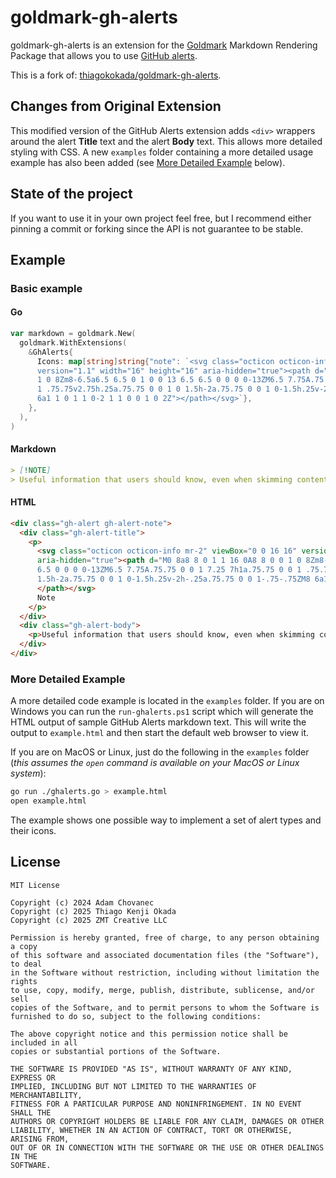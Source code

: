 # goldmark-gh-alerts

goldmark-gh-alerts is an extension for the [Goldmark](http://github.com/yuin/goldmark) Markdown
Rendering Package that allows you to use [GitHub
alerts](https://docs.github.com/en/get-started/writing-on-github/getting-started-with-writing-and-formatting-on-github/basic-writing-and-formatting-syntax#alerts).

This is a fork of:
[thiagokokada/goldmark-gh-alerts](https://github.com/thiagokokada/goldmark-gh-alerts).

## Changes from Original Extension

This modified version of the GitHub Alerts extension adds `<div>` wrappers around the alert
**Title** text and the alert **Body** text. This allows more detailed styling with CSS. A new
`examples` folder containing a more detailed usage example has also been added (see [More Detailed
Example](#more-detailed-example) below).

## State of the project

If you want to use it in your own project feel free, but I recommend either pinning a commit or
forking since the API is not guarantee to be stable.

## Example

### Basic example

#### **Go**

```go
var markdown = goldmark.New(
  goldmark.WithExtensions(
    &GhAlerts{
      Icons: map[string]string{"note": `<svg class="octicon octicon-info mr-2" viewBox="0 0 16 16"
      version="1.1" width="16" height="16" aria-hidden="true"><path d="M0 8a8 8 0 1 1 16 0A8 8 0 0
      1 0 8Zm8-6.5a6.5 6.5 0 1 0 0 13 6.5 6.5 0 0 0 0-13ZM6.5 7.75A.75.75 0 0 1 7.25 7h1a.75.75 0 0
      1 .75.75v2.75h.25a.75.75 0 0 1 0 1.5h-2a.75.75 0 0 1 0-1.5h.25v-2h-.25a.75.75 0 0 1-.75-.75ZM8
      6a1 1 0 1 1 0-2 1 1 0 0 1 0 2Z"></path></svg>`},
    },
  ),
)
```

#### **Markdown**

```markdown
> [!NOTE]
> Useful information that users should know, even when skimming content.
```

#### **HTML**

```html
<div class="gh-alert gh-alert-note">
  <div class="gh-alert-title">
    <p>
      <svg class="octicon octicon-info mr-2" viewBox="0 0 16 16" version="1.1" width="16" height="16"
      aria-hidden="true"><path d="M0 8a8 8 0 1 1 16 0A8 8 0 0 1 0 8Zm8-6.5a6.5 6.5 0 1 0 0 13 6.5
      6.5 0 0 0 0-13ZM6.5 7.75A.75.75 0 0 1 7.25 7h1a.75.75 0 0 1 .75.75v2.75h.25a.75.75 0 0 1 0
      1.5h-2a.75.75 0 0 1 0-1.5h.25v-2h-.25a.75.75 0 0 1-.75-.75ZM8 6a1 1 0 1 1 0-2 1 1 0 0 1 0 2Z">
      </path></svg>
      Note
    </p>
  </div>
  <div class="gh-alert-body">
    <p>Useful information that users should know, even when skimming content.</p>
  </div>
</div>
```

### More Detailed Example

A more detailed code example is located in the `examples` folder. If you are on Windows you can run
the `run-ghalerts.ps1` script which will generate the HTML output of sample GitHub Alerts markdown
text. This will write the output to `example.html` and then start the default web browser to view
it.

If you are on MacOS or Linux, just do the following in the `examples` folder (*this assumes the
`open` command is available on your MacOS or Linux system*):

```sh
go run ./ghalerts.go > example.html
open example.html
```

The example shows one possible way to implement a set of alert types and their icons.

## License

```text
MIT License

Copyright (c) 2024 Adam Chovanec
Copyright (c) 2025 Thiago Kenji Okada
Copyright (c) 2025 ZMT Creative LLC

Permission is hereby granted, free of charge, to any person obtaining a copy
of this software and associated documentation files (the "Software"), to deal
in the Software without restriction, including without limitation the rights
to use, copy, modify, merge, publish, distribute, sublicense, and/or sell
copies of the Software, and to permit persons to whom the Software is
furnished to do so, subject to the following conditions:

The above copyright notice and this permission notice shall be included in all
copies or substantial portions of the Software.

THE SOFTWARE IS PROVIDED "AS IS", WITHOUT WARRANTY OF ANY KIND, EXPRESS OR
IMPLIED, INCLUDING BUT NOT LIMITED TO THE WARRANTIES OF MERCHANTABILITY,
FITNESS FOR A PARTICULAR PURPOSE AND NONINFRINGEMENT. IN NO EVENT SHALL THE
AUTHORS OR COPYRIGHT HOLDERS BE LIABLE FOR ANY CLAIM, DAMAGES OR OTHER
LIABILITY, WHETHER IN AN ACTION OF CONTRACT, TORT OR OTHERWISE, ARISING FROM,
OUT OF OR IN CONNECTION WITH THE SOFTWARE OR THE USE OR OTHER DEALINGS IN THE
SOFTWARE.
```

